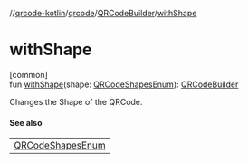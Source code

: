 //[qrcode-kotlin](../../../index.md)/[qrcode](../index.md)/[QRCodeBuilder](index.md)/[withShape](with-shape.md)

# withShape

[common]\
fun [withShape](with-shape.md)(shape: [QRCodeShapesEnum](../-q-r-code-shapes-enum/index.md)): [QRCodeBuilder](index.md)

Changes the Shape of the QRCode.

#### See also

| |
|---|
| [QRCodeShapesEnum](../-q-r-code-shapes-enum/index.md) |
